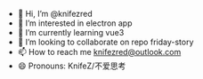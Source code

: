 - 👋 Hi, I’m @knifezred
- 👀 I’m interested in electron app
- 🌱 I’m currently learning vue3
- 💞️ I’m looking to collaborate on repo friday-story
- 📫 How to reach me knifezred@outlook.com
- 😄 Pronouns: KnifeZ/不爱思考

<!---
knifezred/knifezred is a ✨ special ✨ repository because its `README.md` (this file) appears on your GitHub profile.
You can click the Preview link to take a look at your changes.
--->
